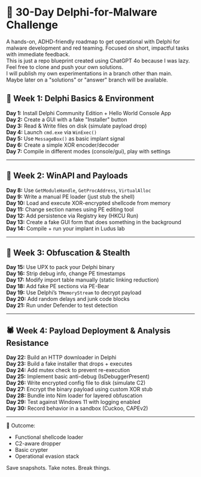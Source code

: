 
# 🧨 30-Day Delphi-for-Malware Challenge

A hands-on, ADHD-friendly roadmap to get operational with Delphi for malware development and red teaming. Focused on short, impactful tasks with immediate feedback.  
This is just a repo blueprint created using ChatGPT 4o because I was lazy.  
Feel free to clone and push your own solutions.  
I will publish my own experimentations in a branch other than main.  
Maybe later on a "solutions" or "answer" branch will be available.  

## 🔰 Week 1: Delphi Basics & Environment

**Day 1:** Install Delphi Community Edition + Hello World Console App  
**Day 2:** Create a GUI with a fake "Installer" button  
**Day 3:** Read & Write files on disk (simulate payload drop)  
**Day 4:** Launch `cmd.exe` via `WinExec()`  
**Day 5:** Use `MessageBox()` as basic implant signal  
**Day 6:** Create a simple XOR encoder/decoder  
**Day 7:** Compile in different modes (console/gui), play with settings

---

## 🦾 Week 2: WinAPI and Payloads

**Day 8:** Use `GetModuleHandle`, `GetProcAddress`, `VirtualAlloc`  
**Day 9:** Write a manual PE loader (just stub the shell)  
**Day 10:** Load and execute XOR-encrypted shellcode from memory  
**Day 11:** Change section names using PE editing tool  
**Day 12:** Add persistence via Registry key (HKCU Run)  
**Day 13:** Create a fake GUI form that does something in the background  
**Day 14:** Compile + run your implant in Ludus lab

---

## 👻 Week 3: Obfuscation & Stealth

**Day 15:** Use UPX to pack your Delphi binary  
**Day 16:** Strip debug info, change PE timestamps  
**Day 17:** Modify import table manually (static linking reduction)  
**Day 18:** Add fake PE sections via PE-Bear  
**Day 19:** Use Delphi’s `TMemoryStream` to decrypt payload  
**Day 20:** Add random delays and junk code blocks  
**Day 21:** Run under Defender to test detection

---

## 🕷️ Week 4: Payload Deployment & Analysis Resistance

**Day 22:** Build an HTTP downloader in Delphi  
**Day 23:** Build a fake installer that drops + executes  
**Day 24:** Add mutex check to prevent re-execution  
**Day 25:** Implement basic anti-debug (IsDebuggerPresent)  
**Day 26:** Write encrypted config file to disk (simulate C2)  
**Day 27:** Encrypt the binary payload using custom XOR stub  
**Day 28:** Bundle into Nim loader for layered obfuscation  
**Day 29:** Test against Windows 11 with logging enabled  
**Day 30:** Record behavior in a sandbox (Cuckoo, CAPEv2)

---

🎯 Outcome:
- Functional shellcode loader
- C2-aware dropper
- Basic crypter
- Operational evasion stack

Save snapshots. Take notes. Break things.
